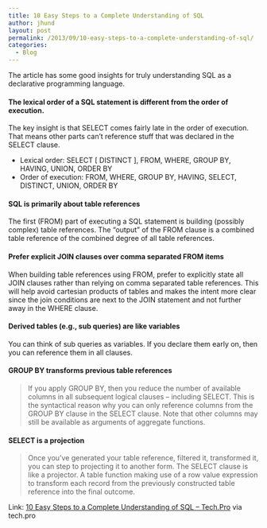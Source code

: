 ```yaml
---
title: 10 Easy Steps to a Complete Understanding of SQL
author: jhund
layout: post
permalink: /2013/09/10-easy-steps-to-a-complete-understanding-of-sql/
categories:
  - Blog
---
```

The article has some good insights for truly understanding SQL as a declarative programming language.

#### The lexical order of a SQL statement is different from the order of execution.

The key insight is that SELECT comes fairly late in the order of execution. That means other parts can&#8217;t reference stuff that was declared in the SELECT clause.

  * Lexical order: SELECT [ DISTINCT ], FROM, WHERE, GROUP BY, HAVING, UNION, ORDER BY
  * Order of execution: FROM, WHERE, GROUP BY, HAVING, SELECT, DISTINCT, UNION, ORDER BY

#### SQL is primarily about table references

The first (FROM) part of executing a SQL statement is building (possibly complex) table references. The &#8220;output&#8221; of the FROM clause is a combined table reference of the combined degree of all table references.

#### Prefer explicit JOIN clauses over comma separated FROM items

When building table references using FROM, prefer to explicitly state all JOIN clauses rather than relying on comma separated table references. This will help avoid cartesian products of tables and makes the intent more clear since the join conditions are next to the JOIN statement and not further away in the WHERE clause.

#### Derived tables (e.g., sub queries) are like variables

You can think of sub queries as variables. If you declare them early on, then you can reference them in all clauses.

#### GROUP BY transforms previous table references

> If you apply GROUP BY, then you reduce the number of available columns in all subsequent logical clauses &#8211; including SELECT. This is the syntactical reason why you can only reference columns from the GROUP BY clause in the SELECT clause. Note that other columns may still be available as arguments of aggregate functions.

#### SELECT is a projection

> Once you&#8217;ve generated your table reference, filtered it, transformed it, you can step to projecting it to another form. The SELECT clause is like a projector. A table function making use of a row value expression to transform each record from the previously constructed table reference into the final outcome.

Link: [10 Easy Steps to a Complete Understanding of SQL &#8211; Tech.Pro][1] via tech.pro

 [1]: http://tech.pro/tutorial/1555/10-easy-steps-to-a-complete-understanding-of-sql
